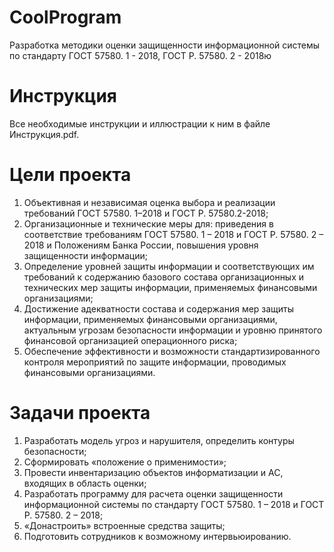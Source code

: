 # CoolProgram
Разработка методики оценки защищенности информационной системы по стандарту  ГОСТ 57580. 1 - 2018, ГОСТ Р. 57580. 2 - 2018ю

# Инструкция
Все необходимые инструкции и иллюстрации к ним в файле Инструкция.pdf.

# Цели проекта
1. Объективная и независимая оценка выбора и реализации требований ГОСТ 57580. 1–2018 и ГОСТ Р. 57580.2-2018;
2. Организационные и технические меры для: приведения в соответствие 
требованиям ГОСТ 57580. 1 – 2018 и ГОСТ Р. 57580. 2 – 2018 и Положениям Банка 
России, повышения уровня защищенности информации;
3. Определение уровней защиты информации и соответствующих им требований к 
содержанию базового состава организационных и технических мер защиты 
информации, применяемых финансовыми организациями;
4. Достижение адекватности состава и содержания мер защиты информации, 
применяемых финансовыми организациями, актуальным угрозам безопасности 
информации и уровню принятого финансовой организацией операционного 
риска;
5. Обеспечение эффективности и возможности стандартизированного контроля 
мероприятий по защите информации, проводимых финансовыми 
организациями.

# Задачи проекта
1. Разработать модель угроз и нарушителя, определить контуры безопасности;
2. Сформировать «положение о применимости»;
3. Провести инвентаризацию объектов информатизации и АС, входящих в область 
оценки;
4. Разработать программу для расчета оценки защищенности информационной 
системы по стандарту ГОСТ 57580. 1 – 2018 и ГОСТ Р. 57580. 2 – 2018;
5. «Донастроить» встроенные средства защиты;
6. Подготовить сотрудников к возможному интервьюированию.
